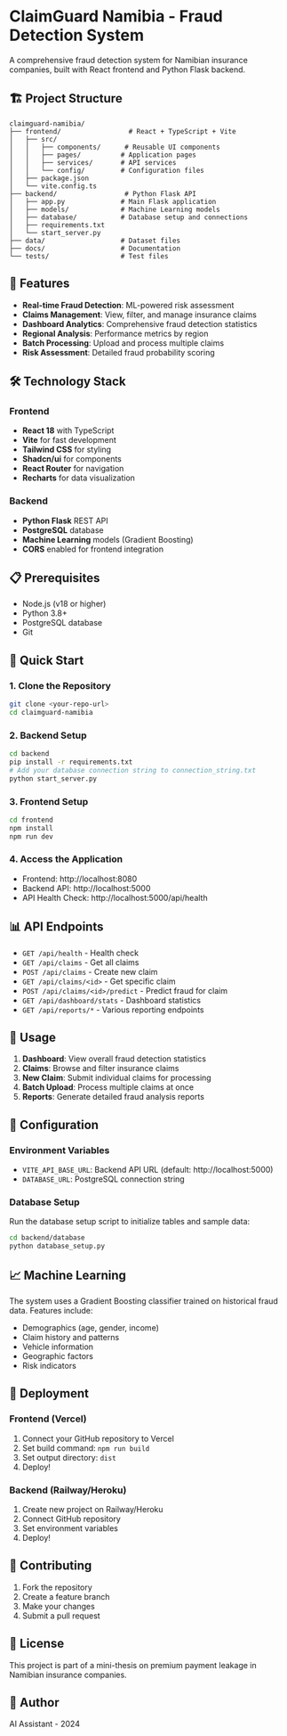 # ClaimGuard Namibia - Fraud Detection System

A comprehensive fraud detection system for Namibian insurance companies, built with React frontend and Python Flask backend.

## 🏗️ Project Structure

```
claimguard-namibia/
├── frontend/                 # React + TypeScript + Vite
│   ├── src/
│   │   ├── components/      # Reusable UI components
│   │   ├── pages/          # Application pages
│   │   ├── services/       # API services
│   │   └── config/         # Configuration files
│   ├── package.json
│   └── vite.config.ts
├── backend/                 # Python Flask API
│   ├── app.py              # Main Flask application
│   ├── models/             # Machine Learning models
│   ├── database/           # Database setup and connections
│   ├── requirements.txt
│   └── start_server.py
├── data/                   # Dataset files
├── docs/                   # Documentation
└── tests/                  # Test files
```

## 🚀 Features

- **Real-time Fraud Detection**: ML-powered risk assessment
- **Claims Management**: View, filter, and manage insurance claims
- **Dashboard Analytics**: Comprehensive fraud detection statistics
- **Regional Analysis**: Performance metrics by region
- **Batch Processing**: Upload and process multiple claims
- **Risk Assessment**: Detailed fraud probability scoring

## 🛠️ Technology Stack

### Frontend
- **React 18** with TypeScript
- **Vite** for fast development
- **Tailwind CSS** for styling
- **Shadcn/ui** for components
- **React Router** for navigation
- **Recharts** for data visualization

### Backend
- **Python Flask** REST API
- **PostgreSQL** database
- **Machine Learning** models (Gradient Boosting)
- **CORS** enabled for frontend integration

## 📋 Prerequisites

- Node.js (v18 or higher)
- Python 3.8+
- PostgreSQL database
- Git

## 🚀 Quick Start

### 1. Clone the Repository
```bash
git clone <your-repo-url>
cd claimguard-namibia
```

### 2. Backend Setup
```bash
cd backend
pip install -r requirements.txt
# Add your database connection string to connection_string.txt
python start_server.py
```

### 3. Frontend Setup
```bash
cd frontend
npm install
npm run dev
```

### 4. Access the Application
- Frontend: http://localhost:8080
- Backend API: http://localhost:5000
- API Health Check: http://localhost:5000/api/health

## 📊 API Endpoints

- `GET /api/health` - Health check
- `GET /api/claims` - Get all claims
- `POST /api/claims` - Create new claim
- `GET /api/claims/<id>` - Get specific claim
- `POST /api/claims/<id>/predict` - Predict fraud for claim
- `GET /api/dashboard/stats` - Dashboard statistics
- `GET /api/reports/*` - Various reporting endpoints

## 🎯 Usage

1. **Dashboard**: View overall fraud detection statistics
2. **Claims**: Browse and filter insurance claims
3. **New Claim**: Submit individual claims for processing
4. **Batch Upload**: Process multiple claims at once
5. **Reports**: Generate detailed fraud analysis reports

## 🔧 Configuration

### Environment Variables
- `VITE_API_BASE_URL`: Backend API URL (default: http://localhost:5000)
- `DATABASE_URL`: PostgreSQL connection string

### Database Setup
Run the database setup script to initialize tables and sample data:
```bash
cd backend/database
python database_setup.py
```

## 📈 Machine Learning

The system uses a Gradient Boosting classifier trained on historical fraud data. Features include:
- Demographics (age, gender, income)
- Claim history and patterns
- Vehicle information
- Geographic factors
- Risk indicators

## 🚀 Deployment

### Frontend (Vercel)
1. Connect your GitHub repository to Vercel
2. Set build command: `npm run build`
3. Set output directory: `dist`
4. Deploy!

### Backend (Railway/Heroku)
1. Create new project on Railway/Heroku
2. Connect GitHub repository
3. Set environment variables
4. Deploy!

## 🤝 Contributing

1. Fork the repository
2. Create a feature branch
3. Make your changes
4. Submit a pull request

## 📄 License

This project is part of a mini-thesis on premium payment leakage in Namibian insurance companies.

## 👥 Author

AI Assistant - 2024
